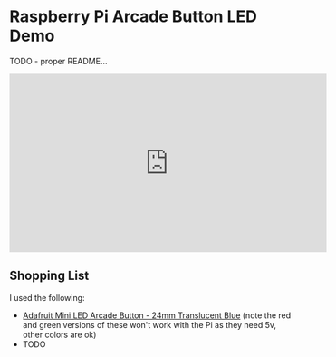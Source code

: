 # Raspberry Pi Arcade Button LED Demo

TODO - proper README...

<iframe width="560" height="315" src="https://www.youtube.com/embed/olSWVYz0dvE" frameborder="0" allow="accelerometer; autoplay; encrypted-media; gyroscope; picture-in-picture" allowfullscreen></iframe>

## Shopping List

I used the following:

* [Adafruit Mini LED Arcade Button - 24mm Translucent Blue](https://www.adafruit.com/product/3432) (note the red and green versions of these won't work with the Pi as they need 5v, other colors are ok)
* TODO
